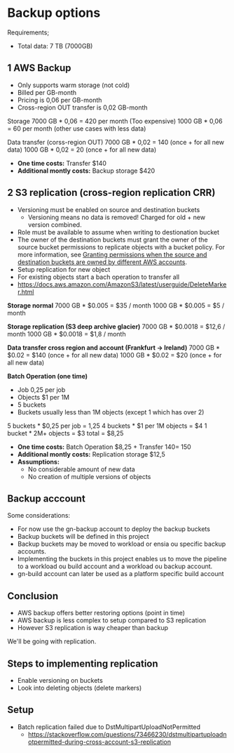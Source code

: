 # Backup options

Requirements;
- Total data: 7 TB (7000GB)

## 1 AWS Backup
- Only supports warm storage (not cold)
- Billed per GB-month
- Pricing is 0,06 per GB-month
- Cross-region OUT transfer is 0,02 GB-month

Storage
7000 GB * 0,06 = 420 per month (Too expensive)
1000 GB * 0,06 = 60 per month (other use cases with less data)

Data transfer (corss-region OUT)
7000 GB * 0,02 = 140 (once + for all new data)
1000 GB * 0,02 = 20 (once + for all new data)

- **One time costs:** Transfer $140
- **Additional montly costs:** Backup storage $420

## 2 S3 replication (cross-region replication CRR)

- Versioning must be enabled on source and destination buckets
  - Versioning means no data is removed! Charged for old + new version combined.
- Role must be available to assume when writing to destionation bucket
- The owner of the destination buckets must grant the owner of the source bucket permissions to replicate objects with a bucket policy. For more information, see [Granting permissions when the source and destination buckets are owned by different AWS accounts](https://docs.aws.amazon.com/AmazonS3/latest/userguide/setting-repl-config-perm-overview.html#setting-repl-config-crossacct).
- Setup replication for new object
- For existing objects start a bach operation to transfer all
- https://docs.aws.amazon.com/AmazonS3/latest/userguide/DeleteMarker.html

**Storage normal**
7000 GB * $0.005 = $35 / month
1000 GB * $0.005 = $5 / month

**Storage replication (S3 deep archive glacier)**
7000 GB * $0.0018 = $12,6 / month
1000 GB * $0.0018 = $1,8 / month

**Data transfer cross region and account (Frankfurt -> Ireland)**
7000 GB * $0.02 = $140 (once + for all new data)
1000 GB * $0.02 = $20 (once + for all new data)

**Batch Operation (one time)**
- Job 0,25 per job
- Objects $1 per 1M
- 5 buckets
- Buckets usually less than 1M objects (except 1 which has over 2)

5 buckets * $0,25 per job = 1,25
4 buckets * $1 per 1M objects = $4
1 bucket * 2M+ objects = $3 
total = $8,25

- **One time costs:** Batch Operation $8,25 + Transfer $140  = ~$150
- **Additional montly costs:** Replication storage $12,5
- **Assumptions:**
  - No considerable amount of new data
  - No creation of multiple versions of objects


## Backup acccount
Some considerations:
- For now use the gn-backup account to deploy the backup buckets
- Backup buckets will be defined in this project
- Backup buckets may be moved to workload or ensia ou specific backup accounts.
- Implementing the buckets in this project enables us to move the pipeline to a workload ou build account and a workload ou backup account. 
- gn-build account can later be used as a platform specific build account

## Conclusion
- AWS backup offers better restoring options (point in time)
- AWS backup is less complex to setup compared to S3 replication
- However S3 replication is way cheaper than backup

We'll be going with replication.


## Steps to implementing replication
- Enable versioning on buckets
- Look into deleting objects (delete markers)



## Setup


- Batch replication failed due to DstMultipartUploadNotPermitted
  - https://stackoverflow.com/questions/73466230/dstmultipartuploadnotpermitted-during-cross-account-s3-replication